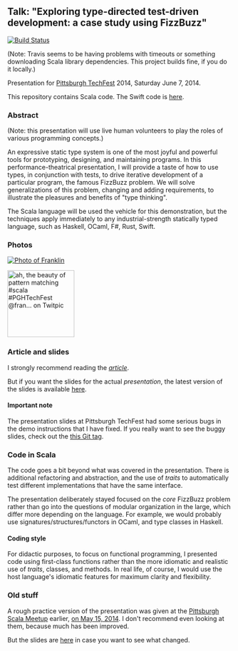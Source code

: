 ## Talk: "Exploring type-directed test-driven development: a case study using FizzBuzz"

[![Build Status](https://travis-ci.org/FranklinChen/talk-on-type-directed-tdd-using-fizzbuzz.png)](https://travis-ci.org/FranklinChen/talk-on-type-directed-tdd-using-fizzbuzz)

(Note: Travis seems to be having problems with timeouts or something downloading Scala library dependencies. This project builds fine, if you do it locally.)

Presentation for [Pittsburgh TechFest](http://pghtechfest.com/) 2014, Saturday June 7, 2014.

This repository contains Scala code. The Swift code is [here](https://github.com/franklinchen/fizzbuzz-swift).

### Abstract

(Note: this presentation will use live human volunteers to play the roles of various programming concepts.)

An expressive static type system is one of the most joyful and powerful tools for prototyping, designing, and maintaining programs. In this performance-theatrical presentation, I will provide a taste of how to use types, in conjunction with tests, to drive iterative development of a particular program, the famous FizzBuzz problem. We will solve generalizations of this problem, changing and adding requirements, to illustrate the pleasures and benefits of "type thinking".

The Scala language will be used the vehicle for this demonstration, but the techniques apply immediately to any industrial-strength statically typed language, such as Haskell, OCaml, F#, Rust, Swift.

### Photos

[![Photo of Franklin](https://pbs.twimg.com/media/BpjViavIAAAK0du.jpg)](https://twitter.com/cwinters/status/475364551584522240)

<a href="http://twitpic.com/e5o777" title=" ah, the beauty of pattern matching #scala #PGHTechFest @fran... on Twitpic"><img src="http://twitpic.com/show/thumb/e5o777.jpg" width="150" height="150" alt=" ah, the beauty of pattern matching #scala #PGHTechFest @fran... on Twitpic"></a>

### Article and slides

I strongly recommend reading the [*article*](https://github.com/FranklinChen/talk-on-type-directed-tdd-using-fizzbuzz/blob/master/doc/article.pdf).

But if you want the slides for the actual *presentation*, the latest version of the slides is available [here](https://github.com/FranklinChen/talk-on-type-directed-tdd-using-fizzbuzz/blob/master/doc/presentation.pdf).

#### Important note

The presentation slides at Pittsburgh TechFest had some serious bugs in the demo instructions that I have fixed. If you really want to see the buggy slides, check out the [this Git tag](https://github.com/FranklinChen/talk-on-type-directed-tdd-using-fizzbuzz/tree/pittsburgh-techfest-actual-presentation-buggy).

### Code in Scala

The code goes a bit beyond what was covered in the presentation. There is additional refactoring and abstraction, and the use of *traits* to automatically test different implementations that have the same interface.

The presentation deliberately stayed focused on the *core* FizzBuzz problem rather than go into the  questions of modular organization in the large, which differ more depending on the language. For example, we would probably use signatures/structures/functors in OCaml, and type classes in Haskell.

#### Coding style

For didactic purposes, to focus on functional programming, I presented code using first-class functions rather than the more idiomatic and realistic use of *traits*, classes, and methods. In real life, of course, I would use the host language's idiomatic features for maximum clarity and flexibility.

### Old stuff

A rough practice version of the presentation was given at the [Pittsburgh Scala Meetup](http://www.meetup.com/Pittsburgh-Scala-Meetup) earlier, [on May 15, 2014](http://www.meetup.com/Pittsburgh-Scala-Meetup/events/174013492/). I don't recommend even looking at them, because much has been improved.

But the slides are [here](https://github.com/FranklinChen/talk-on-type-directed-tdd-using-fizzbuzz/blob/meetup/doc/presentation.pdf) in case you want to see what changed.
